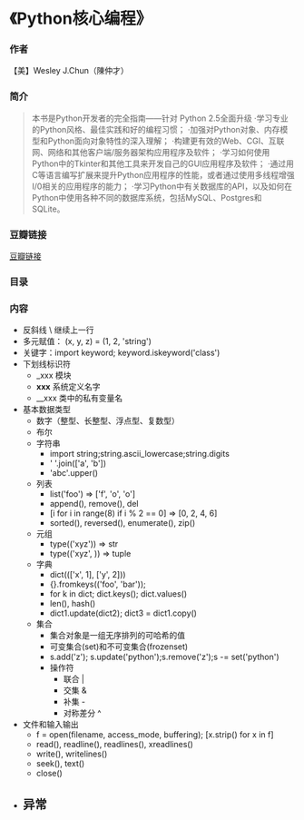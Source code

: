 《Python核心编程》
=============================

### 作者
  【美】Wesley J.Chun（陳仲才） 
  
### 简介
> 本书是Python开发者的完全指南——针对 Python 2.5全面升级
·学习专业的Python风格、最佳实践和好的编程习惯；
·加强对Python对象、内存模型和Python面向对象特性的深入理解；
·构建更有效的Web、CGI、互联网、网络和其他客户端/服务器架构应用程序及软件；
·学习如何使用Python中的Tkinter和其他工具来开发自己的GUI应用程序及软件；
·通过用C等语言编写扩展来提升Python应用程序的性能，或者通过使用多线程增强I/0相关的应用程序的能力；
·学习Python中有关数据库的API，以及如何在Python中使用各种不同的数据库系统，包括MySQL、Postgres和 SQLite。

### 豆瓣链接
[豆瓣链接](http://book.douban.com/subject/3112503/)


### 目录


### 内容
* 反斜线 \ 继续上一行
* 多元赋值： (x, y, z) = (1, 2, 'string')
* 关键字：import keyword; keyword.iskeyword('class')
* 下划线标识符
  - _xxx 模块
  - __xxx__ 系统定义名字 
  - __xxx 类中的私有变量名
* 基本数据类型
  - 数字（整型、长整型、浮点型、复数型）
  - 布尔
  - 字符串
    - import string;string.ascii_lowercase;string.digits
    - ' '.join(['a', 'b'])
    - 'abc'.upper()
  - 列表
    - list('foo') => ['f', 'o', 'o']
    - append(), remove(), del 
    - [i for i in range(8) if i % 2 == 0] => [0, 2, 4, 6]
    - sorted(), reversed(), enumerate(), zip()
  - 元组
    - type(('xyz')) => str
    - type(('xyz', )) => tuple
  - 字典
    - dict((['x', 1], ['y', 2]))
    - {}.fromkeys(('foo', 'bar')); 
    - for k in dict; dict.keys(); dict.values()
    - len(), hash()
    - dict1.update(dict2); dict3 = dict1.copy()
  - 集合
    - 集合对象是一组无序排列的可哈希的值
    - 可变集合(set)和不可变集合(frozenset)
    - s.add('z'); s.update('python');s.remove('z');s -= set('python')
    - 操作符
      - 联合 |
      - 交集 &
      - 补集 -
      - 对称差分 ^
* 文件和输入输出
  - f = open(filename, access_mode, buffering); [x.strip() for x in f]
  - read(), readline(), readlines(), xreadlines()
  - write(), writelines()
  - seek(), text()
  - close()
* 异常
  - 
